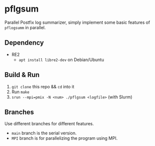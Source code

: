 # pflgsum
Parallel Postfix log summarizer, simply implement some basic features of `pflogsumm` in parallel.

## Dependency
* RE2
    * `apt install libre2-dev` on Debian/Ubuntu

## Build & Run
1. `git clone` this repo && `cd` into it
2. Run `make`
3. `srun --mpi=pmix -N <num> ./pflgsum <logfile>` (with Slurm)

## Branches
Use different branches for different features.
* `main` branch is the serial version.
* `MPI` branch is for parallelizing the program using MPI.
